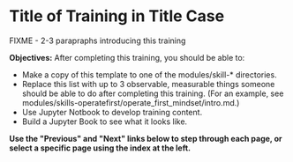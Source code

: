 # Title of Training in Title Case

FIXME - 2-3 parapraphs introducing this training

**Objectives:** After completing this training, you should be able to:
* Make a copy of this template to one of the modules/skill-* directories.
* Replace this list with up to 3 observable, measurable things someone should be able to do after completing this training. (For an example, see modules/skills-operatefirst/operate_first_mindset/intro.md.)
* Use Jupyter Notbook to develop training content.
* Build a Jupyter Book to see what it looks like.

**Use the "Previous" and "Next" links below to step through each page, or select a specific page using the index at the left.**

